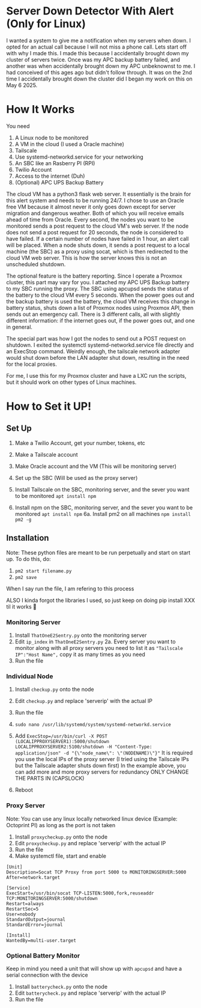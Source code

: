 # Server Down Detector With Alert (Only for Linux)
I wanted a system to give me a notification when my servers when down. I opted for an actual call because I will not miss a phone call.
Lets start off with why I made this. I made this because I accidentally brought down my cluster of servers twice. Once was my APC backup battery failed, and another was when accidentally brought down my APC unbeknownst to me. I had conceived of this ages ago but didn't follow through. It was on the 2nd time I accidentally brought down the cluster did I began my work on this on May 6 2025. 

# How It Works
You need
1. A Linux node to be monitored
2. A VM in the cloud (I used a Oracle machine)
3. Tailscale
4. Use systemd-networkd.service for your networking
5. An SBC like an Rasberry PI (RPI)
6. Twilio Account
7. Access to the internet (Duh)
8. (Optional) APC UPS Backup Battery

The cloud VM has a python3 flask web server. It essentially is the brain for this alert system and needs to be running 24/7. I chose to use an Oracle free VM because it almost never it only goes down except for server migration and dangerous weather. Both of which you will receive emails ahead of time from Oracle. Every second, the nodes you want to be monitored sends a post request to the cloud VM's web server. If the node does not send a post request for 20 seconds, the node is considered to have failed. If a certain number of nodes have failed in 1 hour, an alert call will be placed. 
When a node shuts down, it sends a post request to a local machine (the SBC) as a proxy using socat, which is then redirected to the cloud VM web server. This is how the server knows this is not an unscheduled shutdown. 

The optional feature is the battery reporting. Since I operate a Proxmox cluster, this part may vary for you. I attached my APC UPS Backup battery to my SBC running the proxy. The SBC using apcupsd sends the status of the battery to the cloud VM every 5 seconds. When the power goes out and the backup battery is used the battery, the cloud VM receives this change in battery status, shuts down a list of Proxmox nodes using Proxmox API, then sends out an emergency call. 
There is 3 different calls, all with slightly different information: if the internet goes out, if the power goes out, and one in general.

The special part was how I got the nodes to send out a POST request on shutdown. I exited the systemctl systemd-networkd.service file directly and an ExecStop command. Weirdly enough, the tailscale network adapter would shut down before the LAN adapter shut down, resulting in the need for the local proxies. 

For me, I use this for my Proxmox cluster and have a LXC run the scripts, but it should work on other types of Linux machines.

# How to Set it UP!

## Set Up
1. Make a Twilio Account, get your number, tokens, etc
2. Make a Tailscale account
3. Make Oracle account and the VM (This will be monitoring server)
4. Set up the SBC (Will be used as the proxy server)
5. Install Tailscale on the SBC, monitoring server, and the sever you want to be monitored
 `apt install npm`

6. Install npm on the SBC, monitoring server, and the sever you want to be monitored
`apt install npm`
6a. Install pm2 on all machines
`npm install pm2 -g`

## Installation

Note: These python files are meant to be run perpetually and start on start up. To do this, do:
1. `pm2 start filename.py`
2. `pm2 save`

When I say run the file, I am refering to this process

ALSO I kinda forgot the libraries I used, so just keep on doing pip install XXX til it works 🫠


### Monitoring Server
1. Install `ThatOneE2Sentry.py` onto the monitoring server
2. Edit `ip_index` in `ThatOneE2Sentry.py`
2a. Every server you want to monitor along with all proxy servers you need to list it as `"Tailscale IP":"Host Name",` copy it as many times as you need
3. Run the file

### Individual Node
1. Install `checkup.py` onto the node
2. Edit `checkup.py` and replace 'serverip' with the actual IP
3. Run the file
4. `sudo nano /usr/lib/systemd/system/systemd-networkd.service`
5. Add `ExecStop=/usr/bin/curl -X POST (LOCALIPPROXYSERVER1):5000/shutdown LOCALIPPROXYSERVER2:5100/shutdown -H "Content-Type: application/json" -d "{\"node_name\": \"(NODENAME)\"}"`
It is required you use the local IPs of the proxy server (I tried using the Tailscale IPs but the Tailscale adapter shuts down first)
In the example above, you can add more and more proxy servers for redundancy
ONLY CHANGE THE PARTS IN (CAPSLOCK) 

6. Reboot

### Proxy Server
Note: You can use any linux locally networked linux device (Example: Octoprint PI) as long as the port is not taken
1. Install `proxycheckup.py` onto the node
2. Edit `proxycheckup.py` and replace 'serverip' with the actual IP
3. Run the file
4. Make systemctl file, start and enable
```
[Unit]
Description=Socat TCP Proxy from port 5000 to MONITORINGSERVER:5000
After=network.target

[Service]
ExecStart=/usr/bin/socat TCP-LISTEN:5000,fork,reuseaddr TCP:MONITORINGSERVER:5000/shutdown
Restart=always
RestartSec=5
User=nobody
StandardOutput=journal
StandardError=journal

[Install]
WantedBy=multi-user.target
```

### Optional Battery Monitor
Keep in mind you need a unit that will show up with `apcupsd` and have a serial connection with the device
1. Install `batterycheck.py` onto the node
2. Edit `batterycheck.py` and replace 'serverip' with the actual IP
3. Run the file

   
